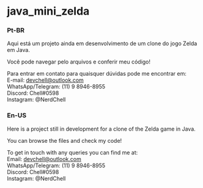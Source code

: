 # java_mini_zelda

<h3>Pt-BR</h3>

<p>Aqui está um projeto ainda em desenvolvimento de um clone do jogo Zelda em Java.</p>

<p>Você pode navegar pelo arquivos e conferir meu código!</p>


Para entrar em contato para quaisquer dúvidas pode me encontrar em: <br>
E-mail: devchell@outlook.com <br>
WhatsApp/Telegram: (11) 9 8946-8955<br>
Discord: Chell#0598<br>
Instagram: @NerdChell<br>


<h3>En-US</h3>

<p>Here is a project still in development for a clone of the Zelda game in Java.</p>

<p>You can browse the files and check my code!</p>


To get in touch with any queries you can find me at: <br>
Email: devchell@outlook.com <br>
WhatsApp/Telegram: (11) 9 8946-8955<br>
Discord: Chell#0598<br>
Instagram: @NerdChell<br>

